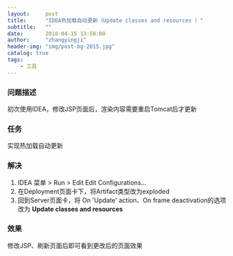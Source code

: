 ```yaml
---
layout:     post
title:      "IDEA热加载自动更新（Update classes and resources ）"
subtitle:   ""
date:       2018-04-15 13:58:00
author:     "zhangyingji"
header-img: "img/post-bg-2015.jpg"
catalog: true
tags:
    - 工具
---
```


### 问题描述

初次使用IDEA，修改JSP页面后，渲染内容需要重启Tomcat后才更新

### 任务

实现热加载自动更新

### 解决

1. IDEA 菜单 > Run > Edit Edit Configurations... 
2. 在Deployment页面卡下，将Artifact类型改为exploded
3. 回到Server页面卡，将
On 'Update' action、On frame deactivation的选项改为 **Update classes and resources**

### 效果

修改JSP、刷新页面后即可看到更改后的页面效果
    


